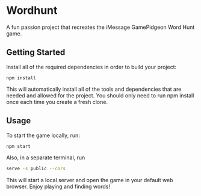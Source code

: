 # Wordhunt
A fun passion project that recreates the iMessage GamePidgeon Word Hunt game.

## Getting Started

Install all of the required dependencies in order to build your project:

```npm install```

This will automatically install all of the tools and dependencies that are needed and allowed for the project. You should only need to run npm install once each time you create a fresh clone.

## Usage
To start the game locally, run:

```bash
npm start
```

Also, in a separate terminal, run
```bash
serve -s public --cors
```

This will start a local server and open the game in your default web browser. Enjoy playing and finding words!
